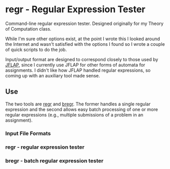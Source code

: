 # regr - Regular Expression Tester

Command-line regular expression tester. Designed originally for my Theory of Computation class.

While I'm sure other options exist, at the point I wrote this I looked around the Internet and wasn't satisfied with the options I found so I wrote a couple of quick scripts to do the job.

Input/output format are designed to correspond closely to those used by [JFLAP](https://www.jflap.org/), since I currently use JFLAP for other forms of automata for assignments. I didn't like how JFLAP handled regular expressions, so coming up with an auxiliary tool made sense.

## Use

The two tools are [regr](./regr.py) and [bregr](./bregr.sh). The former handles a single regular expression and the second allows easy batch processing of one or more regular expressions (e.g., multiple submissions of a problem in an assignment).

### Input File Formats

### regr - **reg**ular expression teste**r**

### bregr - batch regular expression tester

